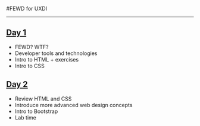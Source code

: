 #FEWD for UXDI

<hr>


[Day 1](day1/README.md)
-

- FEWD? WTF?
- Developer tools and technologies
- Intro to HTML + exercises 
- Intro to CSS


[Day 2](day2/README.md)
-

- Review HTML and CSS
- Introduce more advanced web design concepts
- Intro to Bootstrap
- Lab time
